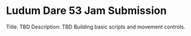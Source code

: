 # Ludum Dare 53 Jam Submission
 Title: TBD
 Description: TBD
 Building basic scripts and movement controls. 
